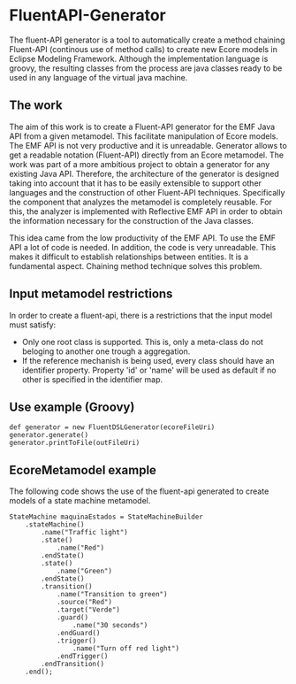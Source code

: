 # FluentAPI-Generator

The fluent-API generator is a tool to automatically create a method chaining
Fluent-API (continous use of method calls) to create new Ecore models in
Eclipse Modeling Framework. Although the implementation language is groovy,
the resulting classes from the process are java classes ready to be used in
any language of the virtual java machine. 

## The work

The aim of this work is to create a Fluent-API generator for the EMF Java
API from a given metamodel. This facilitate manipulation of Ecore models.
The EMF API is not very productive and it is unreadable. Generator allows
to get a readable notation (Fluent-API) directly from an Ecore metamodel.
The work was part of a more ambitious project to obtain a
generator for any existing Java API. Therefore, the architecture of the
generator is designed taking into account that it has to be easily
extensible to support other languages and the construction of other
Fluent-API techniques. Specifically the component that analyzes the
metamodel is completely reusable. For this, the analyzer is implemented
with Reflective EMF API in order to obtain the information necessary for
the construction of the Java classes.

This idea came from the low productivity of the EMF API. To use the EMF API
a lot of code is needed. In addition, the code is very unreadable. This
makes it difficult to establish relationships between entities. It is a
fundamental aspect. Chaining method technique solves this problem.

## Input metamodel restrictions

In order to create a fluent-api, there is a restrictions that the input model must satisfy:
- Only one root class is supported. This is, only a meta-class do not beloging to another one trough a aggregation.
- If the reference mechanish is being used, every class should have an identifier property. Property 'id' or 'name' will be used as default if no other is specified in the identifier map. 

## Use example (Groovy)

```
def generator = new FluentDSLGenerator(ecoreFileUri)
generator.generate()
generator.printToFile(outFileUri)
```

## EcoreMetamodel example

The following code shows the use of the fluent-api generated to create models of a state machine metamodel.

```
StateMachine maquinaEstados = StateMachineBuilder
    .stateMachine()
        .name("Traffic light")
        .state()
            .name("Red")
        .endState()
        .state()
            .name("Green")
        .endState()
        .transition()
            .name("Transition to green")
            .source("Red")
            .target("Verde")
            .guard()
                .name("30 seconds")
            .endGuard()
            .trigger()
                .name("Turn off red light")
            .endTrigger()
        .endTransition()
    .end();
```
